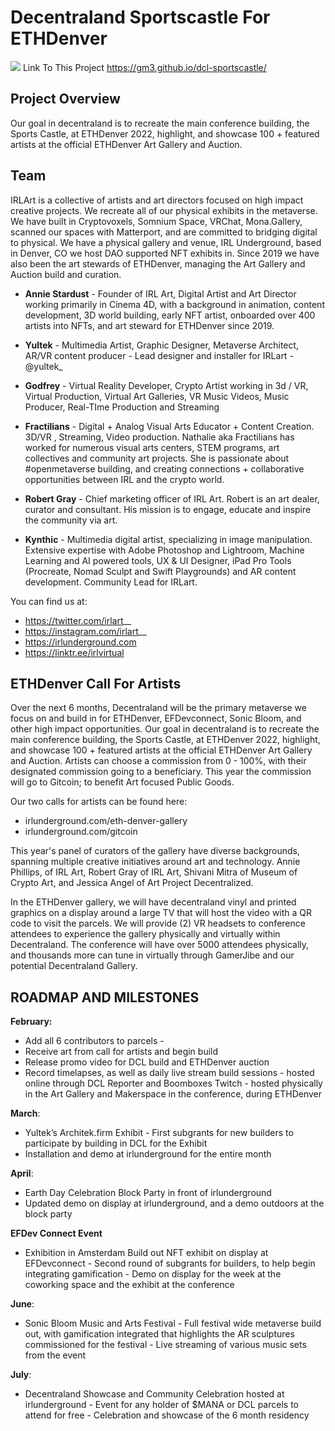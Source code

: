 # Decentraland Sportscastle For ETHDenver

![](https://i.imgur.com/j92b6NZ.png)
Link To This Project https://gm3.github.io/dcl-sportscastle/


## Project Overview

Our goal in decentraland is to recreate the main conference building, the Sports Castle, at ETHDenver 2022, highlight, and showcase 100 + featured artists at the official ETHDenver Art Gallery and Auction.


## Team 
IRLArt is a collective of artists and art directors focused on high impact creative projects. We recreate all of our physical exhibits in the metaverse. We have built in Cryptovoxels, Somnium Space, VRChat, Mona.Gallery, scanned our spaces with Matterport, and are committed to bridging digital to physical. We have a physical gallery and venue, IRL Underground, based in Denver, CO we host DAO supported NFT exhibits in. Since 2019 we have also been the art stewards of ETHDenver, managing the Art Gallery and Auction build and curation.

* **Annie Stardust** - Founder of IRL Art, Digital Artist and Art Director working primarily in Cinema 4D, with a background in animation, content development, 3D world building, early NFT artist, onboarded over 400 artists into NFTs, and art steward for ETHDenver since 2019.

* **Yultek** - Multimedia Artist, Graphic Designer, Metaverse Architect, AR/VR content producer - Lead designer and installer for IRLart - @yultek_

* **Godfrey** - Virtual Reality Developer, Crypto Artist working in 3d / VR, Virtual Production, Virtual Art Galleries, VR Music Videos, Music Producer, Real-TIme Production and Streaming

* **Fractilians** - Digital + Analog Visual Arts Educator + Content Creation. 3D/VR , Streaming, Video production. Nathalie aka Fractilians has worked for numerous visual arts centers, STEM programs, art collectives and community art projects. She is passionate about #openmetaverse building, and creating connections + collaborative opportunities between IRL and the crypto world.

* **Robert Gray** - Chief marketing officer of IRL Art. Robert is an art dealer, curator and consultant. His mission is to engage, educate and inspire the community via art.

* **Kynthic** - Multimedia digital artist, specializing in image manipulation. Extensive expertise with Adobe Photoshop and Lightroom, Machine Learning and AI powered tools, UX & UI Designer, iPad Pro Tools (Procreate, Nomad Sculpt and Swift Playgrounds) and AR content development. Community Lead for IRLart.

You can find us at:

* https://twitter.com/irlart__ 
* https://instagram.com/irlart__ 
* https://irlunderground.com 
* https://linktr.ee/irlvirtual

## ETHDenver Call For Artists
Over the next 6 months, Decentraland will be the primary metaverse we focus on and build in for ETHDenver, EFDevconnect, Sonic Bloom, and other high impact opportunities. Our goal in decentraland is to recreate the main conference building, the Sports Castle, at ETHDenver 2022, highlight, and showcase 100 + featured artists at the official ETHDenver Art Gallery and Auction. Artists can choose a commission from 0 - 100%, with their designated commission going to a beneficiary. This year the commission will go to Gitcoin; to benefit Art focused Public Goods.

Our two calls for artists can be found here: 
* irlunderground.com/eth-denver-gallery 
* irlunderground.com/gitcoin

This year's panel of curators of the gallery have diverse backgrounds, spanning multiple creative initiatives around art and technology. Annie Phillips, of IRL Art, Robert Gray of IRL Art, Shivani Mitra of Museum of Crypto Art, and Jessica Angel of Art Project Decentralized.

In the ETHDenver gallery, we will have decentraland vinyl and printed graphics on a display around a large TV that will host the video with a QR code to visit the parcels. We will provide (2) VR headsets to conference attendees to experience the gallery physically and virtually within Decentraland. The conference will have over 5000 attendees physically, and thousands more can tune in virtually through GamerJibe and our potential Decentraland Gallery.

## ROADMAP AND MILESTONES
**February:**
* Add all 6 contributors to parcels -
* Receive art from call for artists and begin build
* Release promo video for DCL build and ETHDenver auction
* Record timelapses, as well as daily live stream build sessions - hosted online through DCL Reporter and Boomboxes Twitch - hosted physically in the Art Gallery and Makerspace in the conference, during ETHDenver

**March**: 
* Yultek’s Architek.firm Exhibit - First subgrants for new builders to participate by building in DCL for the Exhibit 
* Installation and demo at irlunderground for the entire month

**April**: 
* Earth Day Celebration Block Party in front of irlunderground 
* Updated demo on display at irlunderground, and a demo outdoors at the block party

**EFDev Connect Event**
* Exhibition in Amsterdam Build out NFT exhibit on display at EFDevconnect - Second round of subgrants for builders, to help begin integrating gamification - Demo on display for the week at the coworking space and the exhibit at the conference

**June**: 
* Sonic Bloom Music and Arts Festival - Full festival wide metaverse build out, with gamification integrated that highlights the AR sculptures commissioned for the festival - Live streaming of various music sets from the event

**July**: 
* Decentraland Showcase and Community Celebration hosted at irlunderground - Event for any holder of $MANA or DCL parcels to attend for free - Celebration and showcase of the 6 month residency



